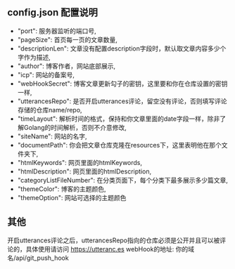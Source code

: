 ## config.json 配置说明

-  "port": 服务器监听的端口号, 
-  "pageSize": 首页每一页的文章数量,
-  "descriptionLen": 文章没有配置description字段时，默认取文章内容多少个字作为描述,
-  "author": 博客作者，网站底部展示,
-  "icp": 网站的备案号,
-  "webHookSecret": 博客文章更新勾子的密钥，这里要和你在仓库设置的密钥一样,
-  "utterancesRepo": 是否开启utterances评论，留空没有评论，否则填写评论存储的仓库name/repo,
-  "timeLayout": 解析时间的格式，保持和你文章里面的date字段一样，除非了解Golang的时间解析，否则不介意修改,
-  "siteName": 网站的名字,
-  "documentPath": 你会把文章仓库克隆在resources下，这里表明他在那个文件夹下,
-  "htmlKeywords": 网页里面的htmlKeywords,
-  "htmlDescription": 网页里面的htmlDescription,
-  "categoryListFileNumber": 在分类页面下，每个分类下最多展示多少篇文章,
-  "themeColor": 博客的主题颜色,
-  "themeOption": 网站可选择的主题颜色


## 其他
开启utterances评论之后，utterancesRepo指向的仓库必须是公开并且可以被评论的，具体使用请访问 https://utteranc.es
webHook的地址:  你的域名/api/git_push_hook
